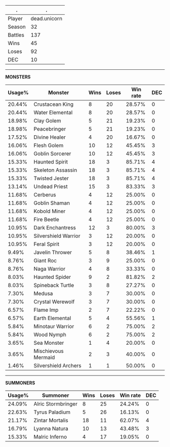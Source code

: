 .|.
|-|-
Player|dead.unicorn
Season|32
Battles|137
Wins|45
Loses|92
DEC|10

---
**MONSTERS**

Usage%|Monster|Wins|Loses|Win rate|DEC|
-|-|-|-|-|-|
20.44%|Crustacean King|8|20|28.57%|0|
20.44%|Water Elemental|8|20|28.57%|0|
18.98%|Clay Golem|5|21|19.23%|0|
18.98%|Peacebringer|5|21|19.23%|0|
17.52%|Divine Healer|4|20|16.67%|0|
16.06%|Flesh Golem|10|12|45.45%|3|
16.06%|Goblin Sorcerer|10|12|45.45%|3|
15.33%|Haunted Spirit|18|3|85.71%|4|
15.33%|Skeleton Assassin|18|3|85.71%|4|
15.33%|Twisted Jester|18|3|85.71%|4|
13.14%|Undead Priest|15|3|83.33%|3|
11.68%|Cerberus|4|12|25.00%|0|
11.68%|Goblin Shaman|4|12|25.00%|0|
11.68%|Kobold Miner|4|12|25.00%|0|
11.68%|Fire Beetle|4|12|25.00%|0|
10.95%|Dark Enchantress|12|3|80.00%|3|
10.95%|Silvershield Warrior|3|12|20.00%|0|
10.95%|Feral Spirit|3|12|20.00%|0|
9.49%|Javelin Thrower|5|8|38.46%|1|
8.76%|Giant Roc|3|9|25.00%|0|
8.76%|Naga Warrior|4|8|33.33%|0|
8.03%|Haunted Spider|9|2|81.82%|2|
8.03%|Spineback Turtle|3|8|27.27%|0|
7.30%|Medusa|3|7|30.00%|0|
7.30%|Crystal Werewolf|3|7|30.00%|0|
6.57%|Flame Imp|2|7|22.22%|0|
6.57%|Earth Elemental|5|4|55.56%|1|
5.84%|Minotaur Warrior|6|2|75.00%|2|
5.84%|Wood Nymph|6|2|75.00%|2|
3.65%|Sea Monster|1|4|20.00%|0|
3.65%|Mischievous Mermaid|2|3|40.00%|0|
1.46%|Silvershield Archers|1|1|50.00%|0|

---
**SUMMONERS**

Usage%|Summoner|Wins|Loses|Win rate|DEC|
-|-|-|-|-|-|
24.09%|Alric Stormbringer|8|25|24.24%|0|
22.63%|Tyrus Paladium|5|26|16.13%|0|
21.17%|Zintar Mortalis|18|11|62.07%|4|
16.79%|Lyanna Natura|10|13|43.48%|3|
15.33%|Malric Inferno|4|17|19.05%|0|
